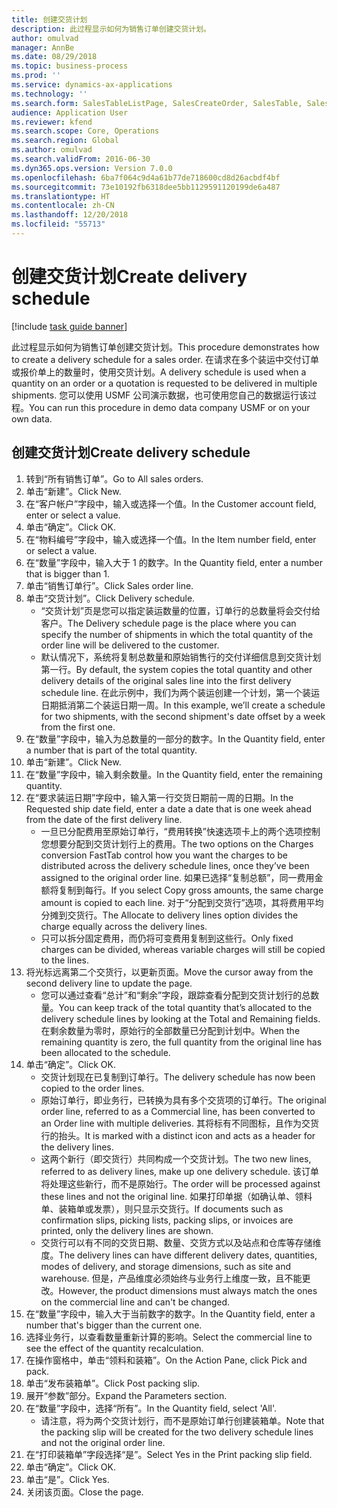 ```yaml
---
title: 创建交货计划
description: 此过程显示如何为销售订单创建交货计划。
author: omulvad
manager: AnnBe
ms.date: 08/29/2018
ms.topic: business-process
ms.prod: ''
ms.service: dynamics-ax-applications
ms.technology: ''
ms.search.form: SalesTableListPage, SalesCreateOrder, SalesTable, SalesDeliverySchedule, SalesEditLines,  SrsReportViewerForm
audience: Application User
ms.reviewer: kfend
ms.search.scope: Core, Operations
ms.search.region: Global
ms.author: omulvad
ms.search.validFrom: 2016-06-30
ms.dyn365.ops.version: Version 7.0.0
ms.openlocfilehash: 6ba7f064c9d4a61b77de718600cd8d26acbdf4bf
ms.sourcegitcommit: 73e10192fb6318dee5bb1129591120199de6a487
ms.translationtype: HT
ms.contentlocale: zh-CN
ms.lasthandoff: 12/20/2018
ms.locfileid: "55713"
---
```

# <a name="create-delivery-schedule"></a><span data-ttu-id="19d95-103">创建交货计划</span><span class="sxs-lookup"><span data-stu-id="19d95-103">Create delivery schedule</span></span>

[!include [task guide banner](../../includes/task-guide-banner.md)]

<span data-ttu-id="19d95-104">此过程显示如何为销售订单创建交货计划。</span><span class="sxs-lookup"><span data-stu-id="19d95-104">This procedure demonstrates how to create a delivery schedule for a sales order.</span></span> <span data-ttu-id="19d95-105">在请求在多个装运中交付订单或报价单上的数量时，使用交货计划。</span><span class="sxs-lookup"><span data-stu-id="19d95-105">A delivery schedule is used when a quantity on an order or a quotation is requested to be delivered in multiple shipments.</span></span> <span data-ttu-id="19d95-106">您可以使用 USMF 公司演示数据，也可使用您自己的数据运行该过程。</span><span class="sxs-lookup"><span data-stu-id="19d95-106">You can run this procedure in demo data company USMF or on your own data.</span></span>


## <a name="create-delivery-schedule"></a><span data-ttu-id="19d95-107">创建交货计划</span><span class="sxs-lookup"><span data-stu-id="19d95-107">Create delivery schedule</span></span>
1. <span data-ttu-id="19d95-108">转到“所有销售订单”。</span><span class="sxs-lookup"><span data-stu-id="19d95-108">Go to All sales orders.</span></span>
2. <span data-ttu-id="19d95-109">单击“新建”。</span><span class="sxs-lookup"><span data-stu-id="19d95-109">Click New.</span></span>
3. <span data-ttu-id="19d95-110">在“客户帐户”字段中，输入或选择一个值。</span><span class="sxs-lookup"><span data-stu-id="19d95-110">In the Customer account field, enter or select a value.</span></span>
4. <span data-ttu-id="19d95-111">单击“确定”。</span><span class="sxs-lookup"><span data-stu-id="19d95-111">Click OK.</span></span>
5. <span data-ttu-id="19d95-112">在“物料编号”字段中，输入或选择一个值。</span><span class="sxs-lookup"><span data-stu-id="19d95-112">In the Item number field, enter or select a value.</span></span>
6. <span data-ttu-id="19d95-113">在“数量”字段中，输入大于 1 的数字。</span><span class="sxs-lookup"><span data-stu-id="19d95-113">In the Quantity field, enter a number that is bigger than 1.</span></span>
7. <span data-ttu-id="19d95-114">单击“销售订单行”。</span><span class="sxs-lookup"><span data-stu-id="19d95-114">Click Sales order line.</span></span>
8. <span data-ttu-id="19d95-115">单击“交货计划”。</span><span class="sxs-lookup"><span data-stu-id="19d95-115">Click Delivery schedule.</span></span>
    * <span data-ttu-id="19d95-116">“交货计划”页是您可以指定装运数量的位置，订单行的总数量将会交付给客户。</span><span class="sxs-lookup"><span data-stu-id="19d95-116">The Delivery schedule page is the place where you can specify the number of shipments in which the total quantity of the order line will be delivered to the customer.</span></span>    
    * <span data-ttu-id="19d95-117">默认情况下，系统将复制总数量和原始销售行的交付详细信息到交货计划第一行。</span><span class="sxs-lookup"><span data-stu-id="19d95-117">By default, the system copies the total quantity and other delivery details of the original sales line into the first delivery schedule line.</span></span> <span data-ttu-id="19d95-118">在此示例中，我们为两个装运创建一个计划，第一个装运日期抵消第二个装运日期一周。</span><span class="sxs-lookup"><span data-stu-id="19d95-118">In this example, we’ll create a schedule for two shipments, with the second shipment's date offset by a week from the first one.</span></span>  
9. <span data-ttu-id="19d95-119">在“数量”字段中，输入为总数量的一部分的数字。</span><span class="sxs-lookup"><span data-stu-id="19d95-119">In the Quantity field, enter a number that is part of the total quantity.</span></span>
10. <span data-ttu-id="19d95-120">单击“新建”。</span><span class="sxs-lookup"><span data-stu-id="19d95-120">Click New.</span></span>
11. <span data-ttu-id="19d95-121">在“数量”字段中，输入剩余数量。</span><span class="sxs-lookup"><span data-stu-id="19d95-121">In the Quantity field, enter the remaining quantity.</span></span>
12. <span data-ttu-id="19d95-122">在“要求装运日期”字段中，输入第一行交货日期前一周的日期。</span><span class="sxs-lookup"><span data-stu-id="19d95-122">In the Requested ship date field, enter a date a date that is one week ahead from the date of the first delivery line.</span></span>
    * <span data-ttu-id="19d95-123">一旦已分配费用至原始订单行，“费用转换”快速选项卡上的两个选项控制您想要分配到交货计划行上的费用。</span><span class="sxs-lookup"><span data-stu-id="19d95-123">The two options on the Charges conversion FastTab control how you want the charges to be distributed across the delivery schedule lines, once they’ve been assigned to the original order line.</span></span> <span data-ttu-id="19d95-124">如果已选择“复制总额”，同一费用金额将复制到每行。</span><span class="sxs-lookup"><span data-stu-id="19d95-124">If you select Copy gross amounts, the same charge amount is copied to each line.</span></span> <span data-ttu-id="19d95-125">对于“分配到交货行”选项，其将费用平均分摊到交货行。</span><span class="sxs-lookup"><span data-stu-id="19d95-125">The Allocate to delivery lines option divides the charge equally across the delivery lines.</span></span>  
    * <span data-ttu-id="19d95-126">只可以拆分固定费用，而仍将可变费用复制到这些行。</span><span class="sxs-lookup"><span data-stu-id="19d95-126">Only fixed charges can be divided, whereas variable charges will still be copied to the lines.</span></span>  
13. <span data-ttu-id="19d95-127">将光标远离第二个交货行，以更新页面。</span><span class="sxs-lookup"><span data-stu-id="19d95-127">Move the cursor away from the second delivery line to update the page.</span></span>
    * <span data-ttu-id="19d95-128">您可以通过查看“总计”和“剩余”字段，跟踪查看分配到交货计划行的总数量。</span><span class="sxs-lookup"><span data-stu-id="19d95-128">You can keep track of the total quantity that’s allocated to the delivery schedule lines by looking at the Total and Remaining fields.</span></span> <span data-ttu-id="19d95-129">在剩余数量为零时，原始行的全部数量已分配到计划中。</span><span class="sxs-lookup"><span data-stu-id="19d95-129">When the remaining quantity is zero, the full quantity from the original line has been allocated to the schedule.</span></span>   
14. <span data-ttu-id="19d95-130">单击“确定”。</span><span class="sxs-lookup"><span data-stu-id="19d95-130">Click OK.</span></span>
    * <span data-ttu-id="19d95-131">交货计划现在已复制到订单行。</span><span class="sxs-lookup"><span data-stu-id="19d95-131">The delivery schedule has now been copied to the order lines.</span></span>   
    * <span data-ttu-id="19d95-132">原始订单行，即业务行，已转换为具有多个交货项的订单行。</span><span class="sxs-lookup"><span data-stu-id="19d95-132">The original order line, referred to as a Commercial line, has been converted to an Order line with multiple deliveries.</span></span> <span data-ttu-id="19d95-133">其将标有不同图标，且作为交货行的抬头。</span><span class="sxs-lookup"><span data-stu-id="19d95-133">It is marked with a distinct icon and acts as a header for the delivery lines.</span></span>  
    * <span data-ttu-id="19d95-134">这两个新行（即交货行）共同构成一个交货计划。</span><span class="sxs-lookup"><span data-stu-id="19d95-134">The two new lines, referred to as delivery lines, make up one delivery schedule.</span></span> <span data-ttu-id="19d95-135">该订单将处理这些新行，而不是原始行。</span><span class="sxs-lookup"><span data-stu-id="19d95-135">The order will be processed against these lines and not the original line.</span></span> <span data-ttu-id="19d95-136">如果打印单据（如确认单、领料单、装箱单或发票），则只显示交货行。</span><span class="sxs-lookup"><span data-stu-id="19d95-136">If documents such as confirmation slips, picking lists, packing slips, or invoices are printed, only the delivery lines are shown.</span></span>   
    * <span data-ttu-id="19d95-137">交货行可以有不同的交货日期、数量、交货方式以及站点和仓库等存储维度。</span><span class="sxs-lookup"><span data-stu-id="19d95-137">The delivery lines can have different delivery dates, quantities, modes of delivery, and storage dimensions, such as site and warehouse.</span></span> <span data-ttu-id="19d95-138">但是，产品维度必须始终与业务行上维度一致，且不能更改。</span><span class="sxs-lookup"><span data-stu-id="19d95-138">However, the product dimensions must always match the ones on the commercial line and can't be changed.</span></span>  
15. <span data-ttu-id="19d95-139">在“数量”字段中，输入大于当前数字的数字。</span><span class="sxs-lookup"><span data-stu-id="19d95-139">In the Quantity field, enter a number that's bigger than the current one.</span></span>
16. <span data-ttu-id="19d95-140">选择业务行，以查看数量重新计算的影响。</span><span class="sxs-lookup"><span data-stu-id="19d95-140">Select the commercial line to see the effect of the quantity recalculation.</span></span>
17. <span data-ttu-id="19d95-141">在操作窗格中，单击“领料和装箱”。</span><span class="sxs-lookup"><span data-stu-id="19d95-141">On the Action Pane, click Pick and pack.</span></span>
18. <span data-ttu-id="19d95-142">单击“发布装箱单”。</span><span class="sxs-lookup"><span data-stu-id="19d95-142">Click Post packing slip.</span></span>
19. <span data-ttu-id="19d95-143">展开“参数”部分。</span><span class="sxs-lookup"><span data-stu-id="19d95-143">Expand the Parameters section.</span></span>
20. <span data-ttu-id="19d95-144">在“数量”字段中，选择“所有”。</span><span class="sxs-lookup"><span data-stu-id="19d95-144">In the Quantity field, select 'All'.</span></span>
    * <span data-ttu-id="19d95-145">请注意，将为两个交货计划行，而不是原始订单行创建装箱单。</span><span class="sxs-lookup"><span data-stu-id="19d95-145">Note that the packing slip will be created for the two delivery schedule lines and not the original order line.</span></span>  
21. <span data-ttu-id="19d95-146">在“打印装箱单”字段选择“是”。</span><span class="sxs-lookup"><span data-stu-id="19d95-146">Select Yes in the Print packing slip field.</span></span>
22. <span data-ttu-id="19d95-147">单击“确定”。</span><span class="sxs-lookup"><span data-stu-id="19d95-147">Click OK.</span></span>
23. <span data-ttu-id="19d95-148">单击“是”。</span><span class="sxs-lookup"><span data-stu-id="19d95-148">Click Yes.</span></span>
24. <span data-ttu-id="19d95-149">关闭该页面。</span><span class="sxs-lookup"><span data-stu-id="19d95-149">Close the page.</span></span>

